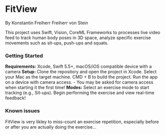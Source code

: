 # FitView
By Konstantin Freiherr Freiherr von Stein

This project uses Swift, Vision, CoreML Frameworks to processes live video feed to track human body poses in 3D space, analyze specific exercise movements such as sit-ups, push-ups and squats. 

### Getting Started

**Requirements:**
Xcode, Swift 5.5+, macOS/iOS compatible device with a camera
**Setup:**
Clone the repository and open the project in Xcode.
Select your Mac as the target machine.
CMD + B to build the project.
Run the app on a device with camera access. - You may be asked for camera access when starting it the first time! 
**Modes:**
Select an exercise mode to start tracking (e.g., Sit-ups).
Begin performing the exercise and view real-time feedback!


### Known issues

FitView is very likley to miss-count an exercise repetition, especially before or after you are actually doing the exercise...
